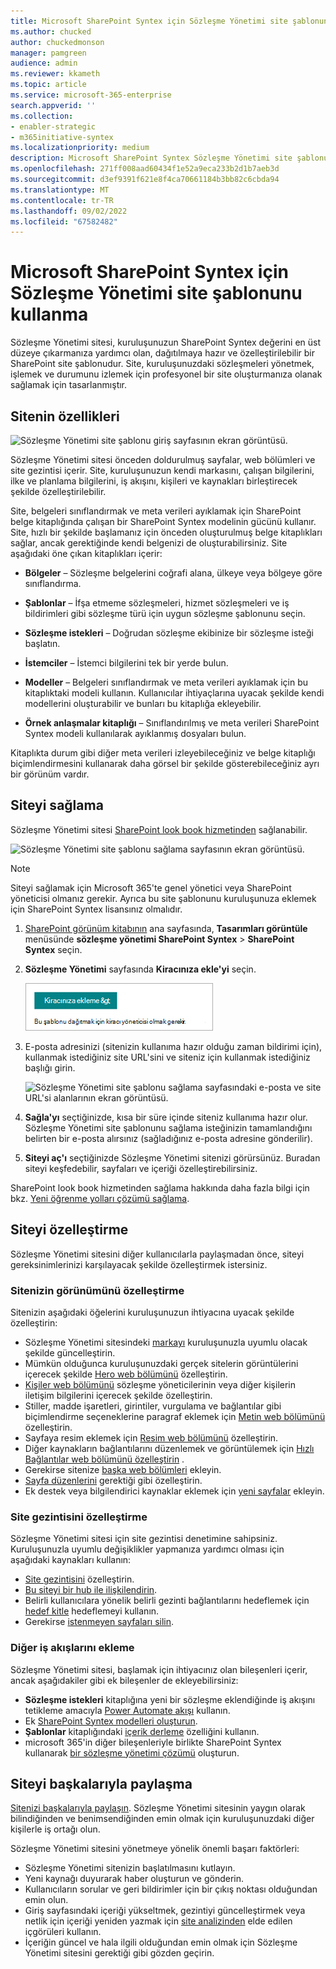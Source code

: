 ```yaml
---
title: Microsoft SharePoint Syntex için Sözleşme Yönetimi site şablonunu kullanma
ms.author: chucked
author: chuckedmonson
manager: pamgreen
audience: admin
ms.reviewer: kkameth
ms.topic: article
ms.service: microsoft-365-enterprise
search.appverid: ''
ms.collection:
- enabler-strategic
- m365initiative-syntex
ms.localizationpriority: medium
description: Microsoft SharePoint Syntex Sözleşme Yönetimi site şablonunu sağlamayı, kullanmayı ve özelleştirmeyi öğrenin.
ms.openlocfilehash: 271ff008aad60434f1e52a9eca233b2d1b7aeb3d
ms.sourcegitcommit: d3ef9391f621e8f4ca70661184b3bb82c6cbda94
ms.translationtype: MT
ms.contentlocale: tr-TR
ms.lasthandoff: 09/02/2022
ms.locfileid: "67582482"
---
```

# <a name="use-the-contracts-management-site-template-for-microsoft-sharepoint-syntex"></a>Microsoft SharePoint Syntex için Sözleşme Yönetimi site şablonunu kullanma

Sözleşme Yönetimi sitesi, kuruluşunuzun SharePoint Syntex değerini en üst düzeye çıkarmanıza yardımcı olan, dağıtılmaya hazır ve özelleştirilebilir bir SharePoint site şablonudur. Site, kuruluşunuzdaki sözleşmeleri yönetmek, işlemek ve durumunu izlemek için profesyonel bir site oluşturmanıza olanak sağlamak için tasarlanmıştır.

## <a name="features-of-the-site"></a>Sitenin özellikleri

![Sözleşme Yönetimi site şablonu giriş sayfasının ekran görüntüsü.](../media/content-understanding/contracts-management-site-home-page.png)

Sözleşme Yönetimi sitesi önceden doldurulmuş sayfalar, web bölümleri ve site gezintisi içerir. Site, kuruluşunuzun kendi markasını, çalışan bilgilerini, ilke ve planlama bilgilerini, iş akışını, kişileri ve kaynakları birleştirecek şekilde özelleştirilebilir.

Site, belgeleri sınıflandırmak ve meta verileri ayıklamak için SharePoint belge kitaplığında çalışan bir SharePoint Syntex modelinin gücünü kullanır. Site, hızlı bir şekilde başlamanız için önceden oluşturulmuş belge kitaplıkları sağlar, ancak gerektiğinde kendi belgenizi de oluşturabilirsiniz. Site aşağıdaki öne çıkan kitaplıkları içerir:

- **Bölgeler** – Sözleşme belgelerini coğrafi alana, ülkeye veya bölgeye göre sınıflandırma.

- **Şablonlar** – İfşa etmeme sözleşmeleri, hizmet sözleşmeleri ve iş bildirimleri gibi sözleşme türü için uygun sözleşme şablonunu seçin.

- **Sözleşme istekleri** – Doğrudan sözleşme ekibinize bir sözleşme isteği başlatın.

- **İstemciler** – İstemci bilgilerini tek bir yerde bulun.

- **Modeller** – Belgeleri sınıflandırmak ve meta verileri ayıklamak için bu kitaplıktaki modeli kullanın. Kullanıcılar ihtiyaçlarına uyacak şekilde kendi modellerini oluşturabilir ve bunları bu kitaplığa ekleyebilir.

- **Örnek anlaşmalar kitaplığı** – Sınıflandırılmış ve meta verileri SharePoint Syntex modeli kullanılarak ayıklanmış dosyaları bulun. 

Kitaplıkta durum gibi diğer meta verileri izleyebileceğiniz ve belge kitaplığı biçimlendirmesini kullanarak daha görsel bir şekilde gösterebileceğiniz ayrı bir görünüm vardır.

## <a name="provision-the-site"></a>Siteyi sağlama

Sözleşme Yönetimi sitesi [SharePoint look book hizmetinden](https://lookbook.microsoft.com/) sağlanabilir.

![Sözleşme Yönetimi site şablonu sağlama sayfasının ekran görüntüsü.](../media/content-understanding/contracts-management-site-provisioning-page.png)

> [!NOTE]
> Siteyi sağlamak için Microsoft 365'te genel yönetici veya SharePoint yöneticisi olmanız gerekir. Ayrıca bu site şablonunu kuruluşunuza eklemek için SharePoint Syntex lisansınız olmalıdır.

1. [SharePoint görünüm kitabının](https://lookbook.microsoft.com/) ana sayfasında, **Tasarımları görüntüle** menüsünde **sözleşme yönetimi SharePoint Syntex** >  **SharePoint Syntex** seçin.

2. **Sözleşme Yönetimi** sayfasında **Kiracınıza ekle'yi** seçin.

    ![Sözleşme Yönetimi site şablonu sağlama sayfasındaki Kiracınıza ekle düğmesinin ekran görüntüsü.](../media/content-understanding/contracts-management-site-add-to-your-tenant.png)

3. E-posta adresinizi (sitenizin kullanıma hazır olduğu zaman bildirimi için), kullanmak istediğiniz site URL'sini ve siteniz için kullanmak istediğiniz başlığı girin. 

    ![Sözleşme Yönetimi site şablonu sağlama sayfasındaki e-posta ve site URL'si alanlarının ekran görüntüsü.](../media/content-understanding/contracts-management-email-and-site-url.png)

4. **Sağla'yı** seçtiğinizde, kısa bir süre içinde siteniz kullanıma hazır olur. Sözleşme Yönetimi site şablonunu sağlama isteğinizin tamamlandığını belirten bir e-posta alırsınız (sağladığınız e-posta adresine gönderilir).

5. **Siteyi aç'ı** seçtiğinizde Sözleşme Yönetimi sitenizi görürsünüz. Buradan siteyi keşfedebilir, sayfaları ve içeriği özelleştirebilirsiniz. 

SharePoint look book hizmetinden sağlama hakkında daha fazla bilgi için bkz. [Yeni öğrenme yolları çözümü sağlama](/office365/customlearning/custom_provision).

## <a name="customize-the-site"></a>Siteyi özelleştirme

Sözleşme Yönetimi sitesini diğer kullanıcılarla paylaşmadan önce, siteyi gereksinimlerinizi karşılayacak şekilde özelleştirmek istersiniz. 

### <a name="customize-the-look-and-feel-of-your-site"></a>Sitenizin görünümünü özelleştirme

Sitenizin aşağıdaki öğelerini kuruluşunuzun ihtiyacına uyacak şekilde özelleştirin:

- Sözleşme Yönetimi sitesindeki [markayı](https://support.microsoft.com/office/customize-your-sharepoint-site-320b43e5-b047-4fda-8381-f61e8ac7f59b) kuruluşunuzla uyumlu olacak şekilde güncelleştirin.
- Mümkün olduğunca kuruluşunuzdaki gerçek sitelerin görüntülerini içerecek şekilde [Hero web bölümünü](https://support.microsoft.com/office/use-the-hero-web-part-d57f449b-19a0-4b0d-8ce3-be5866430645) özelleştirin.
- [Kişiler web bölümünü](https://support.microsoft.com/office/show-people-profiles-on-your-page-with-the-people-web-part-7e52c5f6-2d72-48fa-a9d3-d2750765fa05) sözleşme yöneticilerinin veya diğer kişilerin iletişim bilgilerini içerecek şekilde özelleştirin.
- Stiller, madde işaretleri, girintiler, vurgulama ve bağlantılar gibi biçimlendirme seçeneklerine paragraf eklemek için [Metin web bölümünü](https://support.microsoft.com/office/add-text-and-tables-to-your-page-with-the-text-web-part-729c0aa1-bc0d-41e3-9cde-c60533f2c801) özelleştirin.
- Sayfaya resim eklemek için [Resim web bölümünü](https://support.microsoft.com/office/use-the-image-web-part-a63b335b-ad0a-4954-a65d-33c6af68beb2) özelleştirin.
- Diğer kaynakların bağlantılarını düzenlemek ve görüntülemek için [Hızlı Bağlantılar web bölümünü özelleştirin](https://support.microsoft.com/office/use-the-quick-links-web-part-e1df7561-209d-4362-96d4-469f85ab2a82) .
- Gerekirse sitenize [başka web bölümleri](https://support.microsoft.com/office/using-web-parts-on-sharepoint-pages-336e8e92-3e2d-4298-ae01-d404bbe751e0) ekleyin.
- [Sayfa düzenlerini](https://support.microsoft.com/office/add-sections-and-columns-on-a-sharepoint-modern-page-fc491eb4-f733-4825-8fe2-e1ed80bd0899) gerektiği gibi özelleştirin.
- Ek destek veya bilgilendirici kaynaklar eklemek için [yeni sayfalar](https://support.microsoft.com/office/create-and-use-modern-pages-on-a-sharepoint-site-b3d46deb-27a6-4b1e-87b8-df851e503dec) ekleyin.

### <a name="customize-the-site-navigation"></a>Site gezintisini özelleştirme

Sözleşme Yönetimi sitesi için site gezintisi denetimine sahipsiniz. Kuruluşunuzla uyumlu değişiklikler yapmanıza yardımcı olması için aşağıdaki kaynakları kullanın:

- [Site gezintisini](https://support.microsoft.com/office/customize-the-navigation-on-your-sharepoint-site-3cd61ae7-a9ed-4e1e-bf6d-4655f0bf25ca) özelleştirin.
- [Bu siteyi bir hub ile ilişkilendirin](https://support.microsoft.com/office/associate-a-sharepoint-site-with-a-hub-site-ae0009fd-af04-4d3d-917d-88edb43efc05).
- Belirli kullanıcılara yönelik belirli gezinti bağlantılarını hedeflemek için [hedef kitle](https://support.microsoft.com/office/target-navigation-news-and-files-to-specific-audiences-33d84cb6-14ed-4e53-a426-74c38ea32293) hedeflemeyi kullanın. 
- Gerekirse [istenmeyen sayfaları silin](https://support.microsoft.com/office/delete-a-page-from-a-sharepoint-site-1d4197b8-31b6-460d-906b-3fb492a51db1).


### <a name="add-other-workflows"></a>Diğer iş akışlarını ekleme

Sözleşme Yönetimi sitesi, başlamak için ihtiyacınız olan bileşenleri içerir, ancak aşağıdakiler gibi ek bileşenler de ekleyebilirsiniz:

- **Sözleşme istekleri** kitaplığına yeni bir sözleşme eklendiğinde iş akışını tetikleme amacıyla [Power Automate akışı](/power-automate/getting-started) kullanın.
- Ek [SharePoint Syntex modelleri oluşturun](/microsoft-365/contentunderstanding/#models).
- **Şablonlar** kitaplığındaki [içerik derleme](content-assembly.md) özelliğini kullanın.
- microsoft 365'in diğer bileşenleriyle birlikte SharePoint Syntex kullanarak [bir sözleşme yönetimi çözümü](solution-manage-contracts-in-microsoft-365.md) oluşturun.

## <a name="share-the-site-with-others"></a>Siteyi başkalarıyla paylaşma

[Sitenizi başkalarıyla paylaşın](https://support.microsoft.com/office/share-a-site-958771a8-d041-4eb8-b51c-afea2eae3658). Sözleşme Yönetimi sitesinin yaygın olarak bilindiğinden ve benimsendiğinden emin olmak için kuruluşunuzdaki diğer kişilerle iş ortağı olun.

Sözleşme Yönetimi sitesini yönetmeye yönelik önemli başarı faktörleri:

- Sözleşme Yönetimi sitenizin başlatılmasını kutlayın.
- Yeni kaynağı duyurarak haber oluşturun ve gönderin.
- Kullanıcıların sorular ve geri bildirimler için bir çıkış noktası olduğundan emin olun.
- Giriş sayfasındaki içeriği yükseltmek, gezintiyi güncelleştirmek veya netlik için içeriği yeniden yazmak için [site analizinden](https://support.microsoft.com/office/view-usage-data-for-your-sharepoint-site-2fa8ddc2-c4b3-4268-8d26-a772dc55779e) elde edilen içgörüleri kullanın.
- İçeriğin güncel ve hala ilgili olduğundan emin olmak için Sözleşme Yönetimi sitesini gerektiği gibi gözden geçirin.

